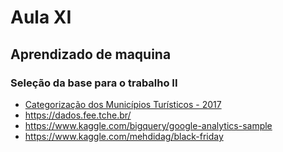 # Aula XI

## Aprendizado de maquina

### Seleção da base para o trabalho II

- [Categorização dos Municípios Turísticos - 2017](http://dados.gov.br/dataset/categorizacao/resource/ac85029a-9c07-4a95-a5c6-7f842a7ddf30?inner_span=True)
- https://dados.fee.tche.br/
- https://www.kaggle.com/bigquery/google-analytics-sample
- https://www.kaggle.com/mehdidag/black-friday